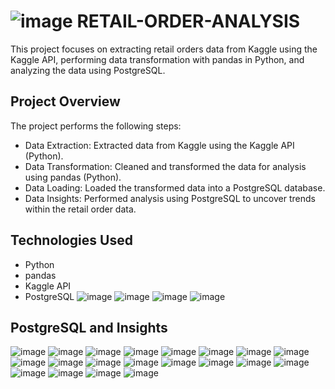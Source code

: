 # ![image](https://github.com/user-attachments/assets/7572374e-1143-4771-8279-576f6f4d0236) RETAIL-ORDER-ANALYSIS
This project focuses on extracting retail orders data from Kaggle using the Kaggle API, performing data transformation with pandas in Python, and analyzing the data using PostgreSQL.

## Project Overview
The project performs the following steps:

- Data Extraction: Extracted data from Kaggle using the Kaggle API (Python).
- Data Transformation: Cleaned and transformed the data for analysis using pandas (Python).
- Data Loading: Loaded the transformed data into a PostgreSQL database.
- Data Insights: Performed analysis using PostgreSQL to uncover trends within the retail order data.
## Technologies Used
- Python
- pandas
- Kaggle API
- PostgreSQL
![image](https://github.com/user-attachments/assets/98d40e55-c8e2-450d-aa07-39f3ab73a88d)
![image](https://github.com/user-attachments/assets/bfc0f40a-95a2-4f1f-9e58-039c48a859c3)
![image](https://github.com/user-attachments/assets/f9eda099-aa87-422c-96ae-696e18cd0754)
![image](https://github.com/user-attachments/assets/c7e74e90-8bea-4757-bcdf-17c4bfe60560)
## PostgreSQL and Insights
![image](https://github.com/user-attachments/assets/8f8c99f3-bfaa-4bac-bc8f-42e757659cc3)
![image](https://github.com/user-attachments/assets/cb8a068c-103e-4c4f-9aeb-309e4aacdefb)
![image](https://github.com/user-attachments/assets/27705528-ebea-4f06-8fde-e2414c198f5d)
![image](https://github.com/user-attachments/assets/e6931db1-0d29-4896-80bc-9ebd9176b3c7)
![image](https://github.com/user-attachments/assets/ee93c671-140f-43bb-b044-e300c20fafe2)
![image](https://github.com/user-attachments/assets/c7b300da-042b-44ab-a7d6-cda868d2d8ea)
![image](https://github.com/user-attachments/assets/f7946e6c-f9b2-4791-a3f0-df5cf041c199)
![image](https://github.com/user-attachments/assets/c6daa63f-9460-40df-bb1d-bf82389ef788)
![image](https://github.com/user-attachments/assets/d610f22d-e4d3-4e8a-b23b-8b8203fc8139)
![image](https://github.com/user-attachments/assets/c3b4c240-3551-4a4d-9622-31cf17f4f000)
![image](https://github.com/user-attachments/assets/d9ec448e-439c-48b8-92c3-4c67f3854f37)
![image](https://github.com/user-attachments/assets/3401e77c-48a1-400e-b533-0897f085c7ac)
![image](https://github.com/user-attachments/assets/6623ec47-ca7c-4dc8-aaae-313a3cf437d4)
![image](https://github.com/user-attachments/assets/b4f222e9-80ca-4c09-b729-c30138c39cb3)
![image](https://github.com/user-attachments/assets/2c292f39-3d4f-4001-9722-3836852e1ab9)
![image](https://github.com/user-attachments/assets/4a026364-1f92-43bf-8110-bfd6e3e79ef8)
![image](https://github.com/user-attachments/assets/6a1b9573-ac7f-4eac-963d-f7ab69452b49)
![image](https://github.com/user-attachments/assets/b6a4a0de-19c8-41a0-bae1-f0687fe0c7f4)
![image](https://github.com/user-attachments/assets/4d30af83-1028-4f9b-9c01-3b2289255b86)
![image](https://github.com/user-attachments/assets/244ce0b8-90da-4294-b10e-2f32cf12572f)

























